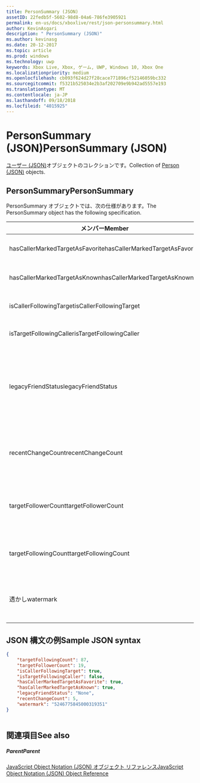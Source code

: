 ```yaml
---
title: PersonSummary (JSON)
assetID: 22fedb5f-5602-98d8-04a6-786fe3905921
permalink: en-us/docs/xboxlive/rest/json-personsummary.html
author: KevinAsgari
description: " PersonSummary (JSON)"
ms.author: kevinasg
ms.date: 20-12-2017
ms.topic: article
ms.prod: windows
ms.technology: uwp
keywords: Xbox Live, Xbox, ゲーム, UWP, Windows 10, Xbox One
ms.localizationpriority: medium
ms.openlocfilehash: cb093f624d27f28cace771896cf52146059bc332
ms.sourcegitcommit: f5321b525034e2b3af202709e9b942ad5557e193
ms.translationtype: MT
ms.contentlocale: ja-JP
ms.lasthandoff: 09/18/2018
ms.locfileid: "4015925"
---
```

# <a name="personsummary-json"></a><span data-ttu-id="dc31f-104">PersonSummary (JSON)</span><span class="sxs-lookup"><span data-stu-id="dc31f-104">PersonSummary (JSON)</span></span>
<span data-ttu-id="dc31f-105">[ユーザー (JSON)](json-person.md)オブジェクトのコレクションです。</span><span class="sxs-lookup"><span data-stu-id="dc31f-105">Collection of [Person (JSON)](json-person.md) objects.</span></span> 
<a id="ID4ER"></a>

 
## <a name="personsummary"></a><span data-ttu-id="dc31f-106">PersonSummary</span><span class="sxs-lookup"><span data-stu-id="dc31f-106">PersonSummary</span></span>
 
<span data-ttu-id="dc31f-107">PersonSummary オブジェクトでは、次の仕様があります。</span><span class="sxs-lookup"><span data-stu-id="dc31f-107">The PersonSummary object has the following specification.</span></span>
 
| <span data-ttu-id="dc31f-108">メンバー</span><span class="sxs-lookup"><span data-stu-id="dc31f-108">Member</span></span>| <span data-ttu-id="dc31f-109">種類</span><span class="sxs-lookup"><span data-stu-id="dc31f-109">Type</span></span>| <span data-ttu-id="dc31f-110">説明</span><span class="sxs-lookup"><span data-stu-id="dc31f-110">Description</span></span>| 
| --- | --- | --- | 
| <span data-ttu-id="dc31f-111">hasCallerMarkedTargetAsFavorite</span><span class="sxs-lookup"><span data-stu-id="dc31f-111">hasCallerMarkedTargetAsFavorite</span></span>| <span data-ttu-id="dc31f-112">ブール値</span><span class="sxs-lookup"><span data-stu-id="dc31f-112">Boolean value</span></span>| <span data-ttu-id="dc31f-113">かどうか、呼び出し元は、お気に入りとしてターゲットをマークします。</span><span class="sxs-lookup"><span data-stu-id="dc31f-113">Whether the caller has marked the target as a favorite.</span></span> <span data-ttu-id="dc31f-114">値の例: true</span><span class="sxs-lookup"><span data-stu-id="dc31f-114">Example values: true</span></span>| 
| <span data-ttu-id="dc31f-115">hasCallerMarkedTargetAsKnown</span><span class="sxs-lookup"><span data-stu-id="dc31f-115">hasCallerMarkedTargetAsKnown</span></span>| <span data-ttu-id="dc31f-116">ブール値</span><span class="sxs-lookup"><span data-stu-id="dc31f-116">Boolean value</span></span>| <span data-ttu-id="dc31f-117">かどうか、呼び出し元がターゲット済みとしてマーク呼ばれます。</span><span class="sxs-lookup"><span data-stu-id="dc31f-117">Whether the caller has marked the target as known.</span></span> <span data-ttu-id="dc31f-118">値の例: true</span><span class="sxs-lookup"><span data-stu-id="dc31f-118">Example values: true</span></span>| 
| <span data-ttu-id="dc31f-119">isCallerFollowingTarget</span><span class="sxs-lookup"><span data-stu-id="dc31f-119">isCallerFollowingTarget</span></span>| <span data-ttu-id="dc31f-120">ブール値</span><span class="sxs-lookup"><span data-stu-id="dc31f-120">Boolean value</span></span>| <span data-ttu-id="dc31f-121">かどうか、呼び出し元が、ターゲットをフォローします。</span><span class="sxs-lookup"><span data-stu-id="dc31f-121">Whether the caller is following the target.</span></span> <span data-ttu-id="dc31f-122">値の例: true</span><span class="sxs-lookup"><span data-stu-id="dc31f-122">Example values: true</span></span>| 
| <span data-ttu-id="dc31f-123">isTargetFollowingCaller</span><span class="sxs-lookup"><span data-stu-id="dc31f-123">isTargetFollowingCaller</span></span>| <span data-ttu-id="dc31f-124">ブール値</span><span class="sxs-lookup"><span data-stu-id="dc31f-124">Boolean value</span></span>| <span data-ttu-id="dc31f-125">かどうか、ターゲットでは、呼び出し元がフォローします。</span><span class="sxs-lookup"><span data-stu-id="dc31f-125">Whether the target is following the caller.</span></span> <span data-ttu-id="dc31f-126">値の例: true</span><span class="sxs-lookup"><span data-stu-id="dc31f-126">Example values: true</span></span>| 
| <span data-ttu-id="dc31f-127">legacyFriendStatus</span><span class="sxs-lookup"><span data-stu-id="dc31f-127">legacyFriendStatus</span></span>| <span data-ttu-id="dc31f-128">string</span><span class="sxs-lookup"><span data-stu-id="dc31f-128">string</span></span>| <span data-ttu-id="dc31f-129">従来のフレンドのように、呼び出し元のターゲット状態です。</span><span class="sxs-lookup"><span data-stu-id="dc31f-129">Legacy friend status of the target as seen by the caller.</span></span> <span data-ttu-id="dc31f-130">"None"、"MutuallyAccepted"、"OutgoingRequest"または"IncomingRequest"をすることができます。</span><span class="sxs-lookup"><span data-stu-id="dc31f-130">Can be "None", "MutuallyAccepted", "OutgoingRequest", or "IncomingRequest".</span></span> <span data-ttu-id="dc31f-131">値の例:"MutuallyAccepted"</span><span class="sxs-lookup"><span data-stu-id="dc31f-131">Example values: "MutuallyAccepted"</span></span>| 
| <span data-ttu-id="dc31f-132">recentChangeCount</span><span class="sxs-lookup"><span data-stu-id="dc31f-132">recentChangeCount</span></span>| <span data-ttu-id="dc31f-133">32 ビット符号なし整数</span><span class="sxs-lookup"><span data-stu-id="dc31f-133">32-bit unsigned integer</span></span>| <span data-ttu-id="dc31f-134">省略可能。</span><span class="sxs-lookup"><span data-stu-id="dc31f-134">Optional.</span></span> <span data-ttu-id="dc31f-135">ターゲットのソーシャル グラフの最新の変更の数です。</span><span class="sxs-lookup"><span data-stu-id="dc31f-135">Number of recent changes in the target's social graph.</span></span> <span data-ttu-id="dc31f-136">この値は、ユーザーが、独自の概要を表示するときにのみ存在します。</span><span class="sxs-lookup"><span data-stu-id="dc31f-136">This value will only exist when a user is viewing their own summary.</span></span> <span data-ttu-id="dc31f-137">値の例: 5</span><span class="sxs-lookup"><span data-stu-id="dc31f-137">Example values: 5</span></span>| 
| <span data-ttu-id="dc31f-138">targetFollowerCount</span><span class="sxs-lookup"><span data-stu-id="dc31f-138">targetFollowerCount</span></span>| <span data-ttu-id="dc31f-139">> 32 ビット符号なし整数</span><span class="sxs-lookup"><span data-stu-id="dc31f-139">>32-bit unsigned integer</span></span>| <span data-ttu-id="dc31f-140">次のターゲットはユーザーの数です。</span><span class="sxs-lookup"><span data-stu-id="dc31f-140">Number of People that are following the target.</span></span> <span data-ttu-id="dc31f-141">値の例: 1308</span><span class="sxs-lookup"><span data-stu-id="dc31f-141">Example values: 1308</span></span>| 
| <span data-ttu-id="dc31f-142">targetFollowingCount</span><span class="sxs-lookup"><span data-stu-id="dc31f-142">targetFollowingCount</span></span>| <span data-ttu-id="dc31f-143">32 ビット符号なし整数</span><span class="sxs-lookup"><span data-stu-id="dc31f-143">32-bit unsigned integer</span></span>| <span data-ttu-id="dc31f-144">ターゲットが次のユーザーの数です。</span><span class="sxs-lookup"><span data-stu-id="dc31f-144">Number of People that the target is following.</span></span> <span data-ttu-id="dc31f-145">値の例: 112</span><span class="sxs-lookup"><span data-stu-id="dc31f-145">Example values: 112</span></span>| 
| <span data-ttu-id="dc31f-146">透かし</span><span class="sxs-lookup"><span data-stu-id="dc31f-146">watermark</span></span>| <span data-ttu-id="dc31f-147">string</span><span class="sxs-lookup"><span data-stu-id="dc31f-147">string</span></span>| <span data-ttu-id="dc31f-148">省略可能。</span><span class="sxs-lookup"><span data-stu-id="dc31f-148">Optional.</span></span> <span data-ttu-id="dc31f-149">ターゲットの最新の変更透かし</span><span class="sxs-lookup"><span data-stu-id="dc31f-149">Recent change watermark for the target.</span></span> <span data-ttu-id="dc31f-150">この値は、ユーザーが、独自の概要を表示するときにのみ存在します。</span><span class="sxs-lookup"><span data-stu-id="dc31f-150">This value will only exist when a user is viewing their own summary.</span></span> <span data-ttu-id="dc31f-151">値の例: 5</span><span class="sxs-lookup"><span data-stu-id="dc31f-151">Example values: 5</span></span>| 
  
<a id="ID4E4D"></a>

 
## <a name="sample-json-syntax"></a><span data-ttu-id="dc31f-152">JSON 構文の例</span><span class="sxs-lookup"><span data-stu-id="dc31f-152">Sample JSON syntax</span></span>
 

```json
{
    "targetFollowingCount": 87,
    "targetFollowerCount": 19,
    "isCallerFollowingTarget": true,
    "isTargetFollowingCaller": false,
    "hasCallerMarkedTargetAsFavorite": true,
    "hasCallerMarkedTargetAsKnown": true,
    "legacyFriendStatus": "None",
    "recentChangeCount": 5,
    "watermark": "5246775845000319351"
}
    
```

  
<a id="ID4EGE"></a>

 
## <a name="see-also"></a><span data-ttu-id="dc31f-153">関連項目</span><span class="sxs-lookup"><span data-stu-id="dc31f-153">See also</span></span>
 
<a id="ID4EIE"></a>

 
##### <a name="parent"></a><span data-ttu-id="dc31f-154">Parent</span><span class="sxs-lookup"><span data-stu-id="dc31f-154">Parent</span></span> 

[<span data-ttu-id="dc31f-155">JavaScript Object Notation (JSON) オブジェクト リファレンス</span><span class="sxs-lookup"><span data-stu-id="dc31f-155">JavaScript Object Notation (JSON) Object Reference</span></span>](atoc-xboxlivews-reference-json.md)

   